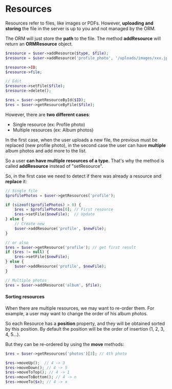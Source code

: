 # Resources

Resources refer to files, like images or PDFs. However, **uploading and storing** the file in the server is up to you and not managed by the ORM.

The ORM will just store the **path** to the file. The method **addResource** will return an **ORMResource** object.

```php
$resource = $user->addResource($type, $file);
$resource = $user->addResource('profile_photo', '/uploads/images/xxx.jpg');

$resource->ID;
$resource->file;

// Edit
$resource->setFile($file);
$resource->delete();

$res = $user->getResourceById($ID);
$res = $user->getResourceByFile($file);
```

However, there are **two different cases**:

* Single resource (ex: Profile photo)
* Multiple resources (ex: Album photos)

In the first case, when the user uploads a new file, the previous must be replaced (new profile photo), in the second case the user can have **multiple** album photos and add more to the list.

So a user **can have multiple resources of a type**. That's why the method is called **addResource** instead of "setResource".

So, in the first case we need to detect if there was already a resource and **replace** it:

```php
// Single file
$profilePhotos = $user->getResources('profile');

if (sizeof($profilePhotos) > 0) {
    $res = $profilePhotos[0]; // First resource
    $res->setFile($newFile);  // Update
} else {
    // Create new
    $user->addResource('profile', $newFile);
}

// or also
$res = $user->getResource('profile'); // get first result
if ($res != null) {
    $res->setFile($newFile);
} else {
    $user->addResource('profile', $newFile);
}

// Multiple photos
$res = $user->addResource('album', $file);
```

#### Sorting resources

When there are multiple resources, we may want to re-order them. For example, a user may want to change the order of his album photos.

So each Resource has a **position** property, and they will be obtained sorted by this position. By default the position will be the order of insertion (1, 2, 3, 4, 5...).

But they can be re-ordered by using the **move** methods:

```php
$res = $user->getResources('photos')[3]; // 4th photo

$res->moveUp();  // 4 -> 3
$res->moveDown(); // 4 -> 5
$res->moveToTop(); // 4 -> 1
$res->moveToBottom(); // 4 -> n
$res->moveTo($x); // 4 -> x
```

